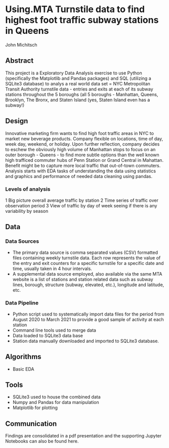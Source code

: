 # Using.MTA Turnstile data to find highest foot traffic subway stations in Queens
John Michitsch

## Abstract
This project is a Exploratory Data Analysis exercise to use Python (specifically the Matplotlib and Pandas packages) and SQL (utilizing a SQLite3 database) to analys a real world data set = NYC Metropolitan Transit Authority turnstile data - entries and exits at each of its subway stations throughout the 5 boroughs (all 5 boroughs - Manhattan, Queens, Brooklyn, The Bronx, and Staten Island (yes, Staten Island even has a subway!) 


## Design
Innovative marketing firm wants to find high foot traffic areas in NYC to market new beverage products. Company flexible on locations, time of day, week day, weekend, or holiday. Upon further reflection, company decides to eschew the obviously high volume of Manhattan stops to focus on an outer borough - Queens - to find more subtle options than the well known high trafficed commuter hubs of Penn Station or Grand Central in Mahattan. Benefit might be to capture more local traffic that out-of-town commuters. 
Analysis starts with EDA tasks of understanding the data using statistics and graphics and performance of needed data cleaning using pandas.

### Levels of analysis
1 Big picture overall average traffic by station
2 Time series of traffic over observation period 
3 View of traffic by day of week seeing if there is any variability by season

## Data

### Data Sources
* The primary data source is comma separated values (CSV) formatted files containing weekly turnstile data. Each row represents the value of the entry and exit counters for a specific turnstile for a specific date and time, usually taken in 4 hour intervals. 
* A supplemental data source employed, also available via the same MTA website is a list of stations and station related data such as subway lines, borough, structure (subway, elevated, etc.), longitude and latitude, etc. 
### Data Pipeline
* Python script used to systematically import data files for the period from August 2020 to March 2021 to provide a good sample of activity at each station 
* Command line tools used to merge data
* Data loaded to SQLite3 data base
* Station data manually downloaded and imported to SQLite3 database.

## Algorithms
* Basic EDA 

## Tools
- SQLite3 used to house the combined data 
- Numpy and Pandas for data manipulation
- Matplotlib for plotting

## Communication
Findings are consolidated in a pdf presentation and the supporting Jupyter Notebooks can also be found here. 









